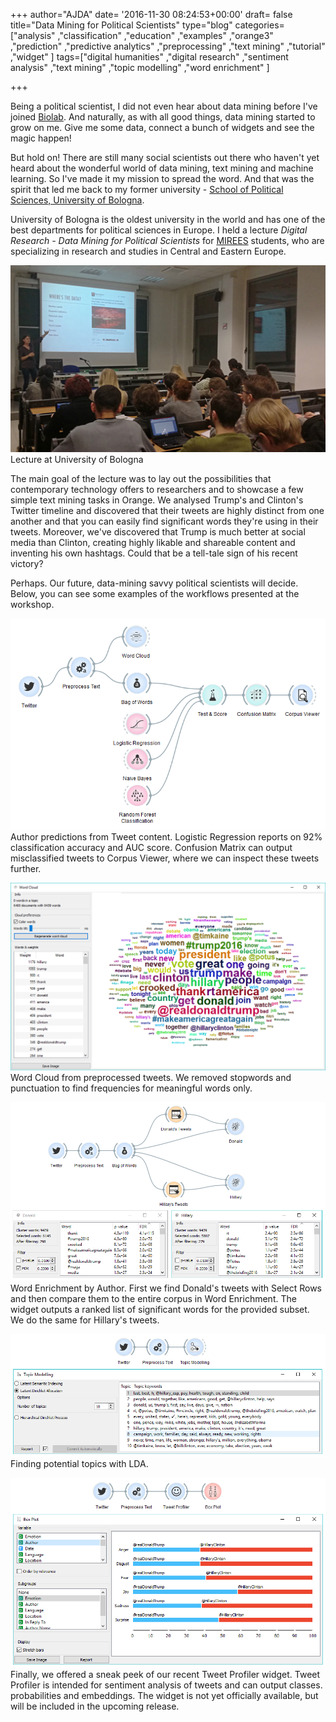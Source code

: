 +++
author="AJDA"
date= '2016-11-30 08:24:53+00:00'
draft= false
title="Data Mining for Political Scientists"
type="blog"
categories=["analysis" ,"classification" ,"education" ,"examples" ,"orange3" ,"prediction"  ,"predictive analytics" ,"preprocessing" ,"text mining" ,"tutorial" ,"widget" ]
tags=["digital humanities" ,"digital research" ,"sentiment analysis" ,"text mining"
  ,"topic modelling" ,"word enrichment" ]

+++

Being a political scientist, I did not even hear about data mining before I've joined [Biolab](https://www.facebook.com/biolab.si). And naturally, as with all good things, data mining started to grow on me. Give me some data, connect a bunch of widgets and see the magic happen!

But hold on! There are still many social scientists out there who haven't yet heard about the wonderful world of data mining, text mining and machine learning. So I've made it my mission to spread the word. And that was the spirit that led me back to my former university - [School of Political Sciences, University of Bologna](http://www.politicalsciences.unibo.it/en/index.htm).

University of Bologna is the oldest university in the world and has one of the best departments for political sciences in Europe. I held a lecture _Digital Research - Data Mining for Political Scientists_ for [MIREES](http://corsi.unibo.it/2Cycle/mirees/Pages/default.aspx) students, who are specializing in research and studies in Central and Eastern Europe.

[![](/images/2016/11/Pretnar-22.jpg)
](http://blog.biolab.si/wp-content/uploads/2016/11/Pretnar-22.jpg) Lecture at University of Bologna

The main goal of the lecture was to lay out the possibilities that contemporary technology offers to researchers and to showcase a few simple text mining tasks in Orange. We analysed Trump's and Clinton's Twitter timeline and discovered that their tweets are highly distinct from one another and that you can easily find significant words they're using in their tweets. Moreover, we've discovered that Trump is much better at social media than Clinton, creating highly likable and shareable content and inventing his own hashtags. Could that be a tell-tale sign of his recent victory?

Perhaps. Our future, data-mining savvy political scientists will decide. Below, you can see some examples of the workflows presented at the workshop.

[![](/images/2016/11/Bologna-workflow1.png)
](http://blog.biolab.si/wp-content/uploads/2016/11/Bologna-workflow1.png) Author predictions from Tweet content. Logistic Regression reports on 92% classification accuracy and AUC score. Confusion Matrix can output misclassified tweets to Corpus Viewer, where we can inspect these tweets further.



[![](/images/2016/11/Bologna-wordcloud.png)
](http://blog.biolab.si/wp-content/uploads/2016/11/Bologna-wordcloud.png) Word Cloud from preprocessed tweets. We removed stopwords and punctuation to find frequencies for meaningful words only.



[![](/images/2016/11/Bologna-enrichment.png)
](http://blog.biolab.si/wp-content/uploads/2016/11/Bologna-enrichment.png) Word Enrichment by Author. First we find Donald's tweets with Select Rows and then compare them to the entire corpus in Word Enrichment. The widget outputs a ranked list of significant words for the provided subset. We do the same for Hillary's tweets.



[![](/images/2016/11/Bologna-topicmodelling.png)
](http://blog.biolab.si/wp-content/uploads/2016/11/Bologna-topicmodelling.png) Finding potential topics with LDA.



[![](/images/2016/11/Bologna-emotions.png)
](http://blog.biolab.si/wp-content/uploads/2016/11/Bologna-emotions.png) Finally, we offered a sneak peek of our recent Tweet Profiler widget. Tweet Profiler is intended for sentiment analysis of tweets and can output classes. probabilities and embeddings. The widget is not yet officially available, but will be included in the upcoming release.
